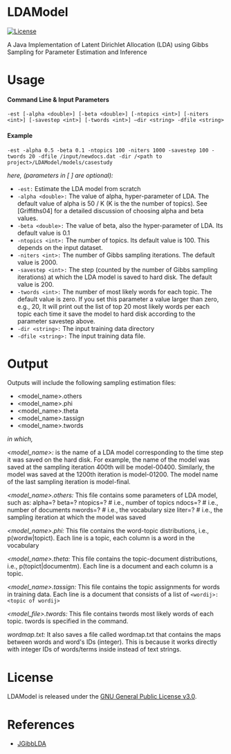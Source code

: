 # LDAModel

[![License](https://img.shields.io/github/license/vikrantkakad/LDAModel?color=009fff)](LICENSE)

A Java Implementation of Latent Dirichlet Allocation (LDA) using Gibbs Sampling for Parameter Estimation and Inference

# Usage 
#### Command Line & Input Parameters
`-est [-alpha <double>] [-beta <double>] [-ntopics <int>] [-niters <int>] [-savestep <int>] [-twords <int>] –dir <string> -dfile <string>`

#### Example 
`-est -alpha 0.5 -beta 0.1 -ntopics 100 -niters 1000 -savestep 100 -twords 20 -dfile /input/newdocs.dat -dir /<path to project>/LDAModel/models/casestudy`

_here, (parameters in [ ] are optional):_
* `-est:` Estimate the LDA model from scratch
* `-alpha <double>:` The value of alpha, hyper-parameter of LDA. The default value of alpha is 50 / K (K is the the number of topics). See  [Griffiths04] for a detailed discussion of choosing alpha and beta values.
* `-beta <double>:` The value of beta, also the hyper-parameter of LDA. Its default value is 0.1
* `-ntopics <int>:` The number of topics. Its default value is 100. This depends on the input dataset.
* `-niters <int>:` The number of Gibbs sampling iterations. The default value is 2000.
* `-savestep <int>:` The step (counted by the number of Gibbs sampling iterations) at which the LDA model is saved to hard disk. The default value is 200.
* `-twords <int>:` The number of most likely words for each topic. The default value is zero. If you set this parameter a value larger than zero, e.g., 20, It will print out the list of top 20 most likely words per each topic each time it save the model to hard disk according to the parameter savestep above.
* `-dir <string>:` The input training data directory
* `-dfile <string>:` The input training data file.

# Output
Outputs will include the following sampling estimation files:
* <model_name>.others
* <model_name>.phi 
* <model_name>.theta
* <model_name>.tassign
* <model_name>.twords

*in which,*

*<model_name>:* is the name of a LDA model corresponding to the time step it was saved on the hard disk. For example, the name of the model was saved at the sampling iteration 400th will be model-00400. Similarly, the model was saved at the 1200th iteration is model-01200. The model name of the last  sampling iteration is model-final.

*<model_name>.others:* This file contains some parameters of LDA model, such as:
alpha=?
beta=?
ntopics=? # i.e., number of topics
ndocs=? # i.e., number of documents
nwords=? # i.e., the vocabulary size
liter=? # i.e., the sampling iteration at which the model was saved

*<model_name>.phi:* This file contains the word-topic distributions, i.e., p(wordw|topict). Each line is a topic, each column is a word in the vocabulary

*<model_name>.theta:* This file contains the topic-document distributions, i.e., p(topict|documentm). Each line is a document and each column is a topic.

*<model_name>.tassign:* This file contains the topic assignments for words in training data. Each line is a document that consists of a list of `<wordij>:<topic of wordij>`

*<model_file>.twords:* This file contains twords most likely words of each topic. twords is specified in the command.

*wordmap.txt:* It also saves a file called wordmap.txt that contains the maps between words and word's IDs (integer). This is because it works directly with integer IDs of words/terms inside instead of text strings.

# License
LDAModel is released under the [GNU General Public License v3.0](https://github.com/vikrantkakad/LDAModel/blob/master/LICENSE).

# References
* [JGibbLDA](http://jgibblda.sourceforge.net/)
